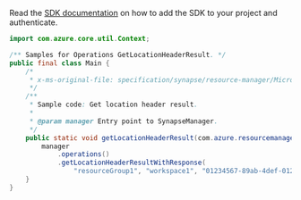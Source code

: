 Read the [SDK documentation](https://github.com/Azure/azure-sdk-for-java/blob/azure-resourcemanager-synapse_1.0.0-beta.5/sdk/synapse/azure-resourcemanager-synapse/README.md) on how to add the SDK to your project and authenticate.

```java
import com.azure.core.util.Context;

/** Samples for Operations GetLocationHeaderResult. */
public final class Main {
    /*
     * x-ms-original-file: specification/synapse/resource-manager/Microsoft.Synapse/stable/2021-06-01/examples/GetLocationHeader.json
     */
    /**
     * Sample code: Get location header result.
     *
     * @param manager Entry point to SynapseManager.
     */
    public static void getLocationHeaderResult(com.azure.resourcemanager.synapse.SynapseManager manager) {
        manager
            .operations()
            .getLocationHeaderResultWithResponse(
                "resourceGroup1", "workspace1", "01234567-89ab-4def-0123-456789abcdef", Context.NONE);
    }
}
```
